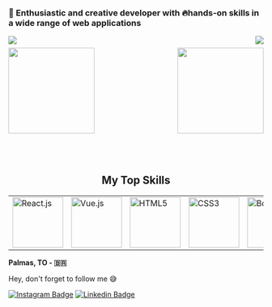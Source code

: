 ### 👋 Enthusiastic and creative developer with 🔥hands-on skills in a wide range of web applications

<img align="left" src="https://komarev.com/ghpvc/?username=iurylandinm&label=Profile%20views&color=0e75b6&style=flat" />
<img align="right" src="https://img.shields.io/github/followers/iuryLandin?label=Follow&style=social" />
<h1 align="center"></h1>
<!-- <img width="100%" src="https://activity-graph.herokuapp.com/graph?username=iuryLandin&theme=github&count_private=true" /> -->
<h1 align="center"></h1>
<img align="left" height="170px" src="https://github-readme-stats.vercel.app/api?username=iurylandin&count_private=true&show_icons=true&theme=chartreuse-dark" />
<img align="right" height="170px" src="https://github-readme-stats.vercel.app/api/top-langs/?username=iurylandin&layout=compact&theme=chartreuse-dark&langs_count=8" />
<img height="150" />
</br>
<h2 font-weight="bold" style="display: block; text-align: center; margin-top: 100px;">My Top Skills</h2>
<table>
    <tr>
        <td><img src="https://img.icons8.com/officel/2x/react.png" width="100" alt="React.js"></td>
        <td><img src="https://img.icons8.com/color/2x/vue-js.png" width="100" alt="Vue.js"></td>
        <td><img src="https://img.icons8.com/color/2x/html-5.png" width="100" alt="HTML5"></td>
        <td><img src="https://img.icons8.com/color/2x/css3.png" width="100" alt="CSS3"></td>
        <td><img src="https://img.icons8.com/color/2x/bootstrap.png" width="100" alt="Bootstrap"></td>
        <td><img src="https://img.icons8.com/nolan/2x/javascript.png" width="100" alt="JavaScript"></td>
        <td><img src="https://img.icons8.com/color/2x/typescript.png" width="100" alt="TypeScript"></td>
        <td><img src="https://img.icons8.com/color/2x/nodejs.png" width="100" alt="node.js"></td>
        <td><img src="https://cdn.iconscout.com/icon/free/png-64/laravel-226015.png" width="100" alt="Laravel"></td>
    </tr>
 
</table>


**Palmas, TO - 🇧🇷**  
 
Hey, don't forget to follow me 😅


[![Instagram Badge](https://img.shields.io/badge/Instagram-E4405F?style=for-the-badge&logo=instagram&logoColor=white)](https://www.instagram.com/iury.landin/) 
[![Linkedin Badge](https://img.shields.io/badge/LinkedIn-0077B5?style=for-the-badge&logo=linkedin&logoColor=white)](https://www.linkedin.com/in/iury-landin-b94b74133/)
